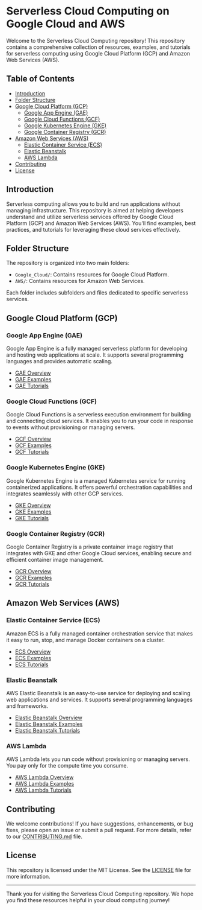 # Serverless Cloud Computing on Google Cloud and AWS

Welcome to the Serverless Cloud Computing repository! This repository contains a comprehensive collection of resources, examples, and tutorials for serverless computing using Google Cloud Platform (GCP) and Amazon Web Services (AWS).

## Table of Contents

- [Introduction](#introduction)
- [Folder Structure](#folder-structure)
- [Google Cloud Platform (GCP)](#google-cloud-platform-gcp)
  - [Google App Engine (GAE)](#google-app-engine-gae)
  - [Google Cloud Functions (GCF)](#google-cloud-functions-gcf)
  - [Google Kubernetes Engine (GKE)](#google-kubernetes-engine-gke)
  - [Google Container Registry (GCR)](#google-container-registry-gcr)
- [Amazon Web Services (AWS)](#amazon-web-services-aws)
  - [Elastic Container Service (ECS)](#elastic-container-service-ecs)
  - [Elastic Beanstalk](#elastic-beanstalk)
  - [AWS Lambda](#aws-lambda)
- [Contributing](#contributing)
- [License](#license)

## Introduction

Serverless computing allows you to build and run applications without managing infrastructure. This repository is aimed at helping developers understand and utilize serverless services offered by Google Cloud Platform (GCP) and Amazon Web Services (AWS). You'll find examples, best practices, and tutorials for leveraging these cloud services effectively.

## Folder Structure

The repository is organized into two main folders:

- `Google_Cloud/`: Contains resources for Google Cloud Platform.
- `AWS/`: Contains resources for Amazon Web Services.

Each folder includes subfolders and files dedicated to specific serverless services.

## Google Cloud Platform (GCP)

### Google App Engine (GAE)

Google App Engine is a fully managed serverless platform for developing and hosting web applications at scale. It supports several programming languages and provides automatic scaling.

- [GAE Overview](Google_Cloud/GAE/README.md)
- [GAE Examples](Google_Cloud/GAE/examples)
- [GAE Tutorials](Google_Cloud/GAE/tutorials)

### Google Cloud Functions (GCF)

Google Cloud Functions is a serverless execution environment for building and connecting cloud services. It enables you to run your code in response to events without provisioning or managing servers.

- [GCF Overview](Google_Cloud/GCF/README.md)
- [GCF Examples](Google_Cloud/GCF/examples)
- [GCF Tutorials](Google_Cloud/GCF/tutorials)

### Google Kubernetes Engine (GKE)

Google Kubernetes Engine is a managed Kubernetes service for running containerized applications. It offers powerful orchestration capabilities and integrates seamlessly with other GCP services.

- [GKE Overview](Google_Cloud/GKE/README.md)
- [GKE Examples](Google_Cloud/GKE/examples)
- [GKE Tutorials](Google_Cloud/GKE/tutorials)

### Google Container Registry (GCR)

Google Container Registry is a private container image registry that integrates with GKE and other Google Cloud services, enabling secure and efficient container image management.

- [GCR Overview](Google_Cloud/GCR/README.md)
- [GCR Examples](Google_Cloud/GCR/examples)
- [GCR Tutorials](Google_Cloud/GCR/tutorials)

## Amazon Web Services (AWS)

### Elastic Container Service (ECS)

Amazon ECS is a fully managed container orchestration service that makes it easy to run, stop, and manage Docker containers on a cluster.

- [ECS Overview](AWS/ECS/README.md)
- [ECS Examples](AWS/ECS/examples)
- [ECS Tutorials](AWS/ECS/tutorials)

### Elastic Beanstalk

AWS Elastic Beanstalk is an easy-to-use service for deploying and scaling web applications and services. It supports several programming languages and frameworks.

- [Elastic Beanstalk Overview](AWS/Elastic_Beanstalk/README.md)
- [Elastic Beanstalk Examples](AWS/Elastic_Beanstalk/examples)
- [Elastic Beanstalk Tutorials](AWS/Elastic_Beanstalk/tutorials)

### AWS Lambda

AWS Lambda lets you run code without provisioning or managing servers. You pay only for the compute time you consume.

- [AWS Lambda Overview](AWS/Lambda/README.md)
- [AWS Lambda Examples](AWS/Lambda/examples)
- [AWS Lambda Tutorials](AWS/Lambda/tutorials)

## Contributing

We welcome contributions! If you have suggestions, enhancements, or bug fixes, please open an issue or submit a pull request. For more details, refer to our [CONTRIBUTING.md](CONTRIBUTING.md) file.

## License

This repository is licensed under the MIT License. See the [LICENSE](LICENSE) file for more information.

---

Thank you for visiting the Serverless Cloud Computing repository. We hope you find these resources helpful in your cloud computing journey!
